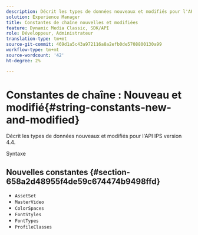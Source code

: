 ```yaml
---
description: Décrit les types de données nouveaux et modifiés pour l'API IPS version 4.4.
solution: Experience Manager
title: Constantes de chaîne nouvelles et modifiées
feature: Dynamic Media Classic, SDK/API
role: Développeur, Administrateur
translation-type: tm+mt
source-git-commit: 469d1a5c43a972116a8a2efb0de5708800130a99
workflow-type: tm+mt
source-wordcount: '42'
ht-degree: 2%

---
```



# Constantes de chaîne : Nouveau et modifié{#string-constants-new-and-modified}

Décrit les types de données nouveaux et modifiés pour l&#39;API IPS version 4.4.

Syntaxe

## Nouvelles constantes {#section-658a2d48955f4de59c674474b9498ffd}

* `AssetSet`
* `MasterVideo`
* `ColorSpaces`
* `FontStyles`
* `FontTypes`
* `ProfileClasses`

<!--
Note: Can't tell from original docs if these are new or changes. Calling 'em new by default.
-->

